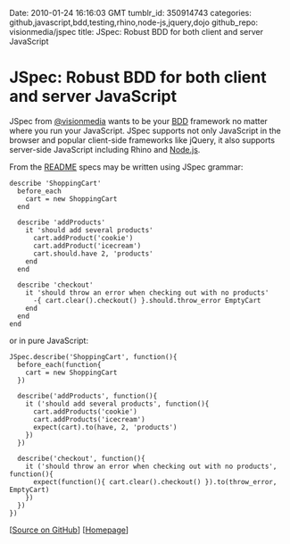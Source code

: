 Date: 2010-01-24 16:16:03 GMT
tumblr_id: 350914743
categories: github,javascript,bdd,testing,rhino,node-js,jquery,dojo
github_repo: visionmedia/jspec
title: JSpec: Robust BDD for both client and server JavaScript

# JSpec: Robust BDD for both client and server JavaScript

JSpec from [@visionmedia](http://github.com/visionmedia) wants to be your [BDD](http://en.wikipedia.org/wiki/Behavior_Driven_Development) framework no matter where you run your JavaScript. JSpec supports not only JavaScript in the browser and popular client-side frameworks like jQuery, it also supports server-side JavaScript including Rhino and [Node.js](http://nodejs.org/). 

From the [README](http://github.com/visionmedia/jspec#readme) specs may be written using JSpec grammar:

    describe 'ShoppingCart'
      before_each
        cart = new ShoppingCart
      end

      describe 'addProducts'
        it 'should add several products'
          cart.addProduct('cookie')
          cart.addProduct('icecream')
          cart.should.have 2, 'products'
        end
      end

      describe 'checkout'
        it 'should throw an error when checking out with no products'
          -{ cart.clear().checkout() }.should.throw_error EmptyCart
        end
      end
    end

or in pure JavaScript:

    JSpec.describe('ShoppingCart', function(){
      before_each(function{
        cart = new ShoppingCart
      })

      describe('addProducts', function(){
        it ('should add several products', function(){
          cart.addProducts('cookie')
          cart.addProducts('icecream')
          expect(cart).to(have, 2, 'products')
        })
      })

      describe('checkout', function(){
        it ('should throw an error when checking out with no products', function(){
          expect(function(){ cart.clear().checkout() }).to(throw_error, EmptyCart)
        })
      })
    })

[[Source on GitHub](http://github.com/visionmedia/jspec)] [[Homepage](http://jspec.info/)]

